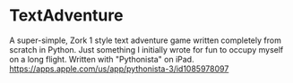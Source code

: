 # TextAdventure

A super-simple, Zork 1 style text adventure game written completely from scratch in Python.
Just something I initially wrote for fun to occupy myself on a long flight.
Written with "Pythonista" on iPad.  https://apps.apple.com/us/app/pythonista-3/id1085978097

